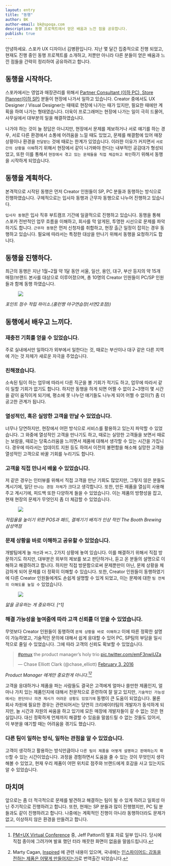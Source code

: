 ```yaml
---
layout: entry
title: "동행"
author: BK
author-email: bk@spoqa.com
description: 동행 프로젝트에서 얻은 배움과 느낀 점을 공유합니다.
publish: true
---
```


안녕하세요. 스포카 UX 디자이너 김병환입니다. 지난 몇 달간 집중적으로 진행 되었고, 현재도 진행 중인 동행 프로젝트를 소개하고, 저뿐만 아니라 다른 분들이 얻은 배움과 느낀 점들을 간략히 정리하여 공유하려고 합니다.

## 동행을 시작하다.

스포카에서는 영업과 매장관리를 위해서 [Partner Consultant (이하 PC), Store Planner(이하 SP)](http://www.spoqa.com/enabler/) 분들이 현장에 나가서 일하고 있습니다. Creator 중에서도 UX Designer / Visual Designer는 때때로 현장에 나가는 때가 있지만, 필요한 때에만 계획을 하여 나가는 형태였습니다. 더욱이 프로그래머는 현장에 나가는 일이 극히 드물어, 사무실에서 대부분의 일을 해결하였습니다.

나가야 하는 것이 늘 정답은 아니지만, 현장에서 문제를 제보하거나 서로 얘기를 하는 경우, 서로 다른 환경에서 소통에 어려움을 느낄 때도 있었고, 문제를 해결함에 있어 매장 상황이나 환경을 ``전달받는`` 것에 때로는 한계가 있었습니다. 이러한 이유가 커지면서 ``서로 간의 상황을 이해``하기 위해서 현장에서 같이 나가봐야 한다는 내부적인 공감대가 형성되었고, 또한 이를 통해서 ``현장에서 겪고 있는 문제들을 직접 체감하고 확인``하기 위해서 동행을 시작하게 되었습니다.

## 동행을 계획하다.

본격적으로 시작된 동행은 먼저 Creator 인원들이 SP, PC 분들과 동행하는 방식으로 진행하였습니다. 구체적으로는 입사자 동행과 근무자 동행으로 나누어 진행하고 있습니다.

``입사자 동행``은 입사 직후 부트캠프 기간에 일괄적으로 진행하고 있습니다. 동행을 통해 스포카 전반적인 업무 흐름을 이해하고, 회사를 막 알게된, 투명한 시선으로 문제를 파악하기도 합니다. ``근무자 동행``은 먼저 신청자를 취합하고, 현장 출근 일정이 잡히는 경우 동행하고 있습니다. 필요에 따라서는 특정한 대상을 만나기 위해서 동행을 요청하기도 합니다.

## 동행을 진행하다.

최근의 동행은 지난 1월~2월 약 1달 동안 서울, 일산, 용인, 대구, 부산 등지의 약 15개 매장/브랜드 본사를 대상으로 이루어졌으며, 총 10명의 Creator 인원들이 PC/SP 인원들과 함께 동행 하였습니다.

  <figure>
  <img src="/images/2016-03-16/20160317_dodo_use_1.png">
  </figure>
  <em>포인트 점수 적립 하이소.(홈런짱 야구연습장(서면2호점))</em>

## 동행에서 배우고 느끼다.

### 재충전 기회를 얻을 수 있었습니다.
주로 실내에서만 일하다가 외부에서 일한다는 것, 때로는 부산이나 대구 같은 다른 지역에 가는 것 자체가 새로운 자극을 주었습니다.

### 친해졌습니다.
소속된 팀이 하는 업무에 따라서 다른 직군을 볼 기회가 적기도 하고, 업무에 따라서 같이 일할 기회가 없기도 합니다. 하지만 동행을 하게 되면 어쩔 수 없이 2~3명이 몇 시간을 같이 움직이게 되기에, 평소에 못 나누던 얘기들도 나누게 되어 어쩔 수 없이(?) 좀 더 공고한 관계가 됩니다.

### 열성적인, 혹은 실망한 고객을 만날 수 있었습니다.
너무나 당연하지만, 현장에서 어떤 방식으로 서비스를 활용하고 있는지 파악할 수 있었습니다. 그 와중에 열성적인 고객을 만나기도 하고, 때로는 실망한 고객들을 보면서 때로는 보람을, 때로는 당혹스러움을 느끼면서 제품에 대해서 생각할 수 있는 시간을 가집니다. 경우에 따라서는 업데이트 지원 등도 하여서 이전의 불편함을 해소해 실망한 고객을 열성적인 고객으로 바꿀 기회를 누리기도 합니다.

### 고객을 직접 만나서 배울 수 있었습니다.
저 같은 경우는 인터뷰를 위해서 직접 고객을 만난 기회도 많았지만, 그렇지 않은 분들도 계시기에, 일단 ``만나는 경험 자체``가 크다고 생각합니다. 또한, 만든 제품을 열심히 사용해주고 계시기에, 피드백 또한 다양하게 들을 수 있었습니다. 이는 제품의 방향성을 잡고, 현재 현장의 문제가 무엇인지 좀 더 체감할 수 있었습니다.

  <figure>
  <img src="/images/2016-03-16/20160317_dodo_use_2.jpg">
  </figure>
  <em>적립율을 높이기 위한 POS과 패드, 결제기기 배치가 인상 적인 The Booth Brewing 삼성역점</em>

### 문제 상황을 바로 이해하고 공유할 수 있었습니다.
개발팀에게 늘 ``개선``과 ``버그``, 2가지 상황에 놓여 있습니다. 이를 해결하기 위해서 직접 방문하기도 하지만, 대부분은 외부의 제보를 보고 판단하거나, 듣고 온 분들의 설명으로 이해하고 해결하려고 합니다. 하지만 직접 방문함으로써 문제뿐만이 아닌, 문제 상황을 체감하게 되어 문제를 더 정확히 이해할 수 있습니다. 또한, Creator 인원들이 동행하였기에 다른 Creator 인원들에게도 손쉽게 설명할 수 있게 되었고, 이는 문제에 대한 ``팀 전체의 이해도를 높일 수`` 있었습니다.

  <figure>
  <img src="https://www.safaribooksonline.com/library/view/user-story-mapping/9781491904893/images/usmp_0004.png.jpg" />
  </figure>
  <em>앎을 공유하는 게 중요하다. [^1]</em>

### 해결 가능성을 높여줌에 따라 고객 신뢰를 더 얻을 수 있었습니다.
무엇보다 Creator 인원들이 동행하여 `문제 상황을 바로 이해하고` 이에 따른 정확한 설명이 가능하였고, 기술적인 문의에 대해서 쉽게 응대할 수 있어 PC, SP팀의 부담을 일시적으로 줄일 수 있었습니다. 그에 따라 고객의 신뢰도 확보할 수 있었습니다.

  <blockquote class="twitter-tweet" data-lang="en"><p lang="en" dir="ltr"><a href="https://twitter.com/hashtag/pmux?src=hash">#pmux</a> the product manager’s holy trio <a href="https://t.co/emF3nwiUZa">pic.twitter.com/emF3nwiUZa</a></p>&mdash; Chase Elliott Clark (@chase_elliott) <a href="https://twitter.com/chase_elliott/status/694920123694587904">February 3, 2016</a></blockquote>
<script async src="//platform.twitter.com/widgets.js" charset="utf-8"></script>

<em>Product Manager 에게만 중요한게 아니다.[^2][^3]</em>

고객을 응대하거나 제품을 파는 사람들도 결국은 고객에게 얼마나 쓸만한 제품인지, 얼마나 가치 있는 제품인지에 대해서 전문적으로 훈련하여 잘 알고 있지만, ``기술적인 가능성에서는 판단이나 의견 제시가 어려운 상황도 있었기에`` 동행이 큰 도움이 되었습니다. 물론 회사 차원에 필요한 경우는 관련되어서는 당연히 크리에이터팀의 개발자가 동석하게 되지만, 늘 시간과 자원의 싸움을 하고 있기에 모든 매장에 개발자들이 갈 수 없는 것은 현실입니다. 대신 정확하게 언제까지 해결할 수 있음을 말씀드릴 수 없는 것들도 있어서, 이 부분을 얘기할 때는 어려움을 겪기도 했습니다.

### 다른 팀이 일하는 방식, 일하는 관점을 알 수 있었습니다.
고객이 생각하고 활용하는 방식만큼이나 ``다른 팀이 제품을 어떻게 설명하고 판매하는지 확인``할 수 있는 시간이었습니다. 과정을 경험하면서 도움을 줄 수 있는 것이 무엇인지 생각해볼 수 있었고, 현재 우리 제품이 어떤 위치로 점주와 브랜드에게 호감을 사고 있는지도 알 수 있었습니다.

## 마치며
앞으로는 좀 더 적극적으로 문제를 발견하고 해결하는 팀이 될 수 있게 하려고 일회성 아닌 주기적으로 진행하려고 합니다. 또한, 현재는 SP 분들과 많이 진행했지만, PC 팀 분들과도 같이 진행하려고 합니다. 나중에는 계획적인 진행이 아니라 동행하더라도 문제가 없고, 이상하지 않은 환경을 만들려고 합니다.


[^1]: Patton, Jeff. User Story Mapping: Discover the Whole Story, Build the Right Product. O'Reilly Media; 1 edition (September 25, 2014), 페이지 표기가 없는 이유는 [safaribooks](https://www.safaribooksonline.com/library/view/user-story-mapping/9781491904893/pr06.html) 에서는 페이지를 따로 알려주지 않기 때문입니다.

[^2]: [PM+UX Virtual Conference](http://rosenfeldmedia.com/announcements/announcing-the-program-for-product-management-ux-conference/) 중, Jeff Patton의 발표 자료 일부 입니다. 당시에 직접 종이에 그려가며 발표 했던 터라 깨끗한 화면이 없음을 말씀드립니다.

[^3]: Marty Cagan,  [Inspired](http://www.svpg.com/inspired-how-to-create-products-customers-love/) 에 관련 내용이 있으며, 국내에는 [인스파이어드: 감동을 전하는 제품은 어떻게 만들어지는가](http://jpub.tistory.com/246)로 번역출간 되었습니다.
